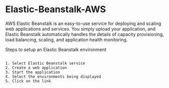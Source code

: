 # Elastic-Beanstalk-AWS

AWS Elastic Beanstalk is an easy-to-use service for deploying and scaling web applications and services. You simply upload your application, and Elastic Beanstalk automatically handles the details of capacity provisioning, load balancing, scaling, and application health monitoring.

Steps to setup an Elastic Beanstalk environment

```

1. Select Elastic Beanstalk service
2. Create a web application
3. Start the application
4. Select the environments being displayed
5. Click on the link

```
